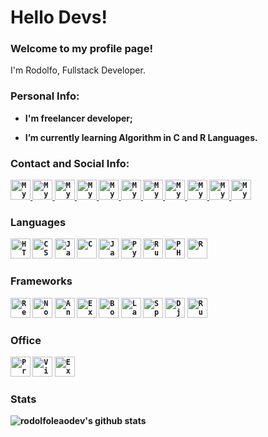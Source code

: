 # Hello Devs!

### Welcome to my profile page!

<p>
  I'm Rodolfo, Fullstack Developer.
</p>

<b/>

### Personal Info:
- I'm freelancer developer;

- I’m currently learning Algorithm in C and R Languages.

### Contact and Social Info:

<a href="mailto:rodolfoleao@hyperborea.dev">
  <code><img alt="My e-mail" width="32" src="https://www.hyperborea.dev/icons/email.svg" /></code>
</a>

<a href="https://discord.com">
  <code><img alt="My Discord: Rodolfo Leão#0535" width="32" src="https://www.hyperborea.dev/icons/discord.svg" /></code>
</a>

<a href="https://www.hyperborea.dev">
  <code><img alt="My Webpage" width="32" src="https://www.hyperborea.dev/icons/hyperborea.svg" /></code>
</a>

<a href="https://www.linkedin.com/in/rdleao/">
  <code><img alt="My LinkedIn" width="32" src="https://www.hyperborea.dev/icons/linkedin.svg" /></code>
</a>

<a href="https://twitter.com/rodolfleaodev">
  <code><img alt="My Twitter" width="32" src="https://www.hyperborea.dev/icons/twitter.svg" /></code>
</a>

<a href="https://www.instagram.com/rodolfoleaodev/">
  <code><img alt="My Instagram" width="32" src="https://www.hyperborea.dev/icons/instagram.svg" /></code>
</a>

<a href="https://medium.com/@rdleaodev">
  <code><img alt="My Medium" width="32" src="https://www.hyperborea.dev/icons/medium.svg" /></code>
</a>

<a href="https://stackoverflow.com/users/13063979/rodolfoleao?tab=profile">
  <code><img alt="My Stack Overflow" width="32" src="https://www.hyperborea.dev/icons/stackoverflow.svg" /></code>
</a>

<a href="https://www.codewars.com/users/rodolfoleaodev">
  <code><img alt="My CodeWars" width="32" src="https://www.hyperborea.dev/icons/codewars.svg" /></code>
</a>

<a href="https://www.hackerrank.com/rodolfo_leao">
  <code><img alt="My HackerRank" width="32" src="https://www.hyperborea.dev/icons/hackerrank1.svg" /></code>
</a>

<a href="https://steamcommunity.com/id/rodolfoleao/">
  <code><img alt="My Steam" width="32" src="https://www.hyperborea.dev/icons/steam.svg" /></code>
</a>

### Languages

<code><img height="32" src="https://www.hyperborea.dev/icons/html5.svg" alt="HTML5"/></code>
<code><img height="32" src="https://www.hyperborea.dev/icons/css3.svg" alt="CSS3"/></code>
<code><img height="32" src="https://www.hyperborea.dev/icons/javascript.svg" alt="JavaScript"/></code>
<code><img height="32" src="https://www.hyperborea.dev/icons/c.svg" alt="C"/></code>
<code><img height="32" src="https://www.hyperborea.dev/icons/java.svg" alt="Java"/></code>
<code><img height="32" src="https://www.hyperborea.dev/icons/python.svg" alt="Pyhon"/></code>
<code><img height="32" src="https://www.hyperborea.dev/icons/ruby.svg" alt="Ruby"/></code>
<code><img height="32" src="https://www.hyperborea.dev/icons/php.svg" alt="PHP"/></code>
<code><img height="32" src="https://www.hyperborea.dev/icons/r.svg" alt="R"/></code>

### Frameworks

<code><img height="32" src="https://www.hyperborea.dev/icons/react.svg" alt="React"/></code>
<code><img height="32" src="https://www.hyperborea.dev/icons/node.svg" alt="Node"/></code>
<code><img height="32" src="https://www.hyperborea.dev/icons/angular.svg" alt="Angular"/></code>
<code><img height="32" src="https://www.hyperborea.dev/icons/express.svg" alt="Express"/></code>
<code><img height="32" src="https://www.hyperborea.dev/icons/bootstrap.svg" alt="Bootstrap"/></code>
<code><img height="32" src="https://www.hyperborea.dev/icons/laravel.svg" alt="Laravel"/></code>
<code><img height="32" src="https://www.hyperborea.dev/icons/spring.svg" alt="Spring"/></code>
<code><img height="32" src="https://www.hyperborea.dev/icons/django.svg" alt="Django"/></code>
<code><img height="32" src="https://www.hyperborea.dev/icons/rubyonrails.svg" alt="Ruby On Rails"/></code>

### Office

<code><img height="32" src="https://www.hyperborea.dev/icons/project.svg" alt="Project"/></code>
<code><img height="32" src="https://www.hyperborea.dev/icons/visio.svg" alt="Visio"/></code>
<code><img height="32" src="https://www.hyperborea.dev/icons/excel.svg" alt="Excel"/></code>

### Stats

<p align=left">
  <img src="https://github-readme-stats.vercel.app/api?username=rodolfoleaodev&show_icons=true&theme=react" alt="rodolfoleaodev's github stats" />
</p>




<!--
**rodolfoleaodev/rodolfoleaodev** is a ✨ _special_ ✨ repository because its `README.md` (this file) appears on your GitHub profile.

Here are some ideas to get you started:

- 🔭 I’m currently working on ...
- 🌱 I’m currently learning ...
- 👯 I’m looking to collaborate on ...
- 🤔 I’m looking for help with ...
- 💬 Ask me about ...
- 📫 How to reach me: ...
- 😄 Pronouns: ...
- ⚡ Fun fact: ...
-->

